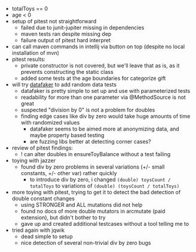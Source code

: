 - totalToys == 0
- age < 0
- setup of pitest not straightforward
  - failed due to junit-jupiter missing in dependencies
  - maven tests ran despite missing dep
  - failure output of pitest hard interpret
- can call maven commands in intellij via button on top (despite no local installation of mvn)
- pitest results:
  - private constructor is not covered, but we'll leave that as is, as it prevents constructing the static class
  - added some tests at the age boundaries for categorize gift
- will try [datafaker](https://www.datafaker.net/) to add random data tests
  - datafaker is pretty simple to set up and use with parameterized tests
  - readability for more than one parameter via @MethodSource is not great
  - suspected "division by 0" is not a problem for doubles
  - finding edge cases like div by zero would take huge amounts of time with randomized values
    - datafaker seems to be aimed more at anonymizing data, and maybe property based testing
    - are fuzzing libs better at detecting corner cases?  
- review of pitest findings:
  - ! can alter doubles in ensureToyBalance without a test failing
- toying with jazzer
  - found div by zero problems in several variations (+/- small constants, +/- other var) rather quickly
    - to introduce div by zero, i changed `(double) toysCount / totalToys` to variations of `(double) (toysCount / totalToys)`
- more toying with pitest, trying to get it to detect the bad detection of double constant changes
  - using STRONGER and ALL mutations did not help
  - found no docs of more double mutators in arcmutate (paid extension), but didn't bother to try
  - gave up and created additional testcases without a tool telling me to
- tried again with jqwik
  - dead simple to setup
  - nice detection of several non-trivial div by zero bugs 